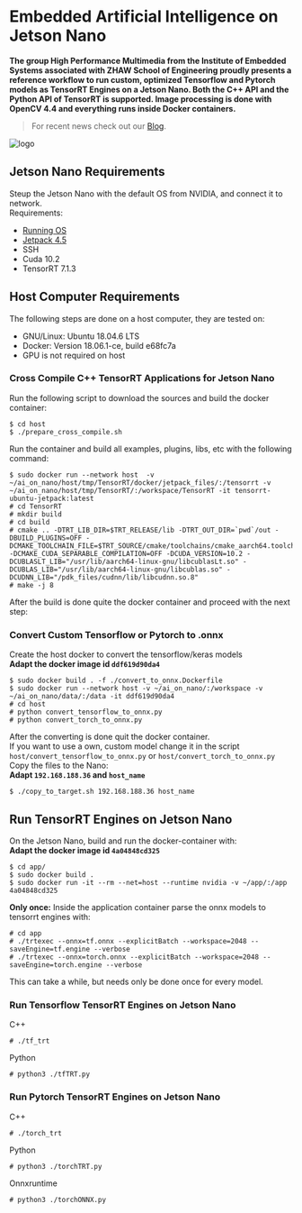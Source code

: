 # Embedded Artificial Intelligence on Jetson Nano

__The group High Performance Multimedia from the Institute of Embedded Systems
associated with ZHAW School of Engineering proudly presents a reference workflow to run custom,
optimized Tensorflow and Pytorch models as TensorRT Engines on a Jetson Nano. Both the C++ API and the Python API of TensorRT is supported.
Image processing is done with OpenCV 4.4 and everything runs inside Docker containers.__
  
> For recent news check out our [Blog](https://blog.zhaw.ch/high-performance/).

![logo](https://github.zhaw.ch/storage/user/1361/files/466e0a13-c0ae-4ec1-8526-e38b110563c2)


## Jetson Nano Requirements
Steup the Jetson Nano with the default OS from NVIDIA, and connect it to network.  
Requirements:
- [Running OS](
https://developer.nvidia.com/embedded/learn/get-started-jetson-nano-devkit#write)  
- [Jetpack 4.5](https://docs.nvidia.com/sdk-manager/install-with-sdkm-jetson/index.html)
- SSH
- Cuda 10.2
- TensorRT 7.1.3

## Host Computer Requirements
The following steps are done on a host computer, they are tested on:
- GNU/Linux: Ubuntu 18.04.6 LTS
- Docker: Version 18.06.1-ce, build e68fc7a
- GPU is not required on host

### Cross Compile C++ TensorRT Applications for Jetson Nano
Run the following script to download the sources and build the docker container:  
```
$ cd host
$ ./prepare_cross_compile.sh
```

Run the container and build all examples, plugins, libs, etc with the following command:
```
$ sudo docker run --network host  -v ~/ai_on_nano/host/tmp/TensorRT/docker/jetpack_files/:/tensorrt -v ~/ai_on_nano/host/tmp/TensorRT/:/workspace/TensorRT -it tensorrt-ubuntu-jetpack:latest
# cd TensorRT
# mkdir build
# cd build
# cmake .. -DTRT_LIB_DIR=$TRT_RELEASE/lib -DTRT_OUT_DIR=`pwd`/out -DBUILD_PLUGINS=OFF -DCMAKE_TOOLCHAIN_FILE=$TRT_SOURCE/cmake/toolchains/cmake_aarch64.toolchain -DCMAKE_CUDA_SEPARABLE_COMPILATION=OFF -DCUDA_VERSION=10.2 -DCUBLASLT_LIB="/usr/lib/aarch64-linux-gnu/libcublasLt.so" -DCUBLAS_LIB="/usr/lib/aarch64-linux-gnu/libcublas.so" -DCUDNN_LIB="/pdk_files/cudnn/lib/libcudnn.so.8"
# make -j 8
```  
After the build is done quite the docker container and proceed with the next step:

### Convert Custom Tensorflow or Pytorch to .onnx

Create the host docker to convert the tensorflow/keras models  
**Adapt the docker image id `ddf619d90da4`**
```
$ sudo docker build . -f ./convert_to_onnx.Dockerfile 
$ sudo docker run --network host -v ~/ai_on_nano/:/workspace -v ~/ai_on_nano/data/:/data -it ddf619d90da4
# cd host
# python convert_tensorflow_to_onnx.py
# python convert_torch_to_onnx.py
```

After the converting is done quit the docker container.  
If you want to use a own, custom model change it in the script `host/convert_tensorflow_to_onnx.py` or `host/convert_torch_to_onnx.py` 
Copy the files to the Nano:  
**Adapt `192.168.188.36` and `host_name`**

```
$ ./copy_to_target.sh 192.168.188.36 host_name
```

## Run TensorRT Engines on Jetson Nano

On the Jetson Nano, build and run the docker-container with:  
**Adapt the docker image id `4a04848cd325`**

```
$ cd app/
$ sudo docker build .
$ sudo docker run -it --rm --net=host --runtime nvidia -v ~/app/:/app 4a04848cd325
```

**Only once:** Inside the application container parse the onnx models to tensorrt engines with: 
```
# cd app
# ./trtexec --onnx=tf.onnx --explicitBatch --workspace=2048 --saveEngine=tf.engine --verbose
# ./trtexec --onnx=torch.onnx --explicitBatch --workspace=2048 --saveEngine=torch.engine --verbose
```
This can take a while, but needs only be done once for every model.  

### Run Tensorflow TensorRT Engines on Jetson Nano
C++
```
# ./tf_trt
```  
Python
```
# python3 ./tfTRT.py
```

### Run Pytorch TensorRT Engines on Jetson Nano
C++
```
# ./torch_trt
```  
Python
```
# python3 ./torchTRT.py
```  
Onnxruntime
```
# python3 ./torchONNX.py
```
